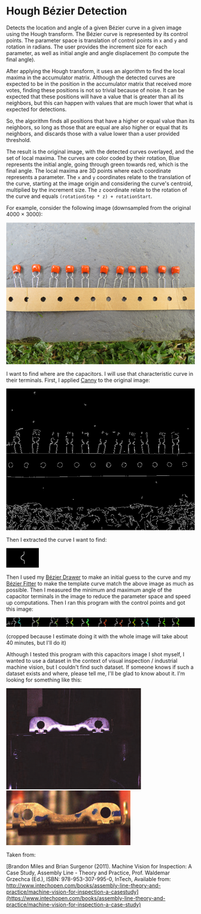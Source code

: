 # Hough Bézier Detection

Detects the location and angle of a given Bézier curve in a given image using the Hough transform. The Bézier curve is represented by its control points. The parameter space is translation of control points in `x` and `y` and rotation in radians. The user provides the increment size for each parameter, as well as initial angle and angle displacement (to compute the final angle).

After applying the Hough transform, it uses an algorithm to find the local maxima in the accumulator matrix. Although the detected curves are expected to be in the position in the accumulator matrix that received more votes, finding these positions is not so trivial because of noise. It can be expected that these positions will have a value that is greater than all its neighbors, but this can happen with values that are much lower that what is expected for detections.

So, the algorithm finds all positions that have a higher or equal value than its neighbors, so long as those that are equal are also higher or equal that its neighbors, and discards those with a value lower than a user provided threshold.

The result is the original image, with the detected curves overlayed, and the set of local maxima. The curves are color coded by their rotation, Blue represents the initial angle, going through green towards red, which is the final angle. The local maxima are 3D points where each coordinate represents a parameter. The `x` and `y` coordinates relate to the translation of the curve, starting at the image origin and considering the curve's centroid, multiplied by the increment size. The `z` coordinate relate to the rotation of the curve and equals `(rotationStep * z) + rotationStart`.

For example, consider the following image (downsampled from the original 4000 × 3000):

![original image with capacitors](image/IMG_2809_750p.png)

I want to find where are the capacitors. I will use that characteristic curve in their terminals. First, I applied [Canny](https://en.wikipedia.org/wiki/Canny_edge_detector) to the original image:

![image with capacitors after Canny](image/IMG_2809_750p_Canny.png)

Then I extracted the curve I want to find:

![capacitor terminal curve](image/curve_3.png)

Then I used my [Bézier Drawer](https://github.com/GuiRitter/BezierDrawer) to make an initial guess to the curve and my [Bézier Fitter](https://github.com/GuiRitter/BezierFit) to make the template curve match the above image as much as possible. Then I measured the minimum and maximum angle of the capacitor terminals in the image to reduce the parameter space and speed up computations. Then I ran this program with the control points and got this image:

![cropped Hough Bézier Detection output](image/maxima_local_29.png)

(cropped because I estimate doing it with the whole image will take about 40 minutes, but I'll do it)

Although I tested this program with this capacitors image I shot myself, I wanted to use a dataset in the context of visual inspection / industrial machine vision, but I couldn't find such dataset. If someone knows if such a dataset exists and where, please tell me, I'll be glad to know about it. I'm looking for something like this:

![desired dataset image 0](image/dataset_0.png) ![desired dataset image 1](image/dataset_1.png)

Taken from:

[Brandon Miles and Brian Surgenor (2011). Machine Vision for Inspection: A Case Study, Assembly Line -
Theory and Practice, Prof. Waldemar Grzechca (Ed.), ISBN: 978-953-307-995-0, InTech, Available from:
http://www.intechopen.com/books/assembly-line-theory-and-practice/machine-vision-for-inspection-a-casestudy](https://www.intechopen.com/books/assembly-line-theory-and-practice/machine-vision-for-inspection-a-case-study)
